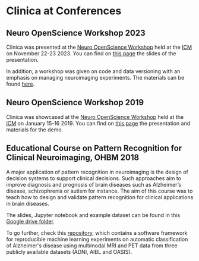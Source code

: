 # Clinica at Conferences

## Neuro OpenScience Workshop 2023

Clinica was presented at the [Neuro OpenScience Workshop](https://open-neuro.org) held at the [ICM](https://icm-institute.org/) on November 22-23 2023.
You can find on [this page](FIXME) the slides of the presentation.

In addition, a workshop was given on code and data versioning with an emphasis on managing neuroimaging experiments. The materials can be found [here](https://aramislab.paris.inria.fr/workshops/NOW/2023/index.html).

## Neuro OpenScience Workshop 2019

Clinica was showcased at the [Neuro OpenScience Workshop](http://open-neuro.org/) held at the [ICM](https://icm-institute.org/) on January 15-16 2019.
You can find on [this page](https://drive.google.com/drive/folders/1x2BY3HZQspW2liHwRJKvhZ5f0kXdXcpz) the presentation and materials for the demo.

## Educational Course on Pattern Recognition for Clinical Neuroimaging, OHBM 2018

A major application of pattern recognition in neuroimaging is the design of decision systems to support clinical decisions.
Such approaches aim to improve diagnosis and prognosis of brain diseases such as Alzheimer’s disease, schizophrenia or autism for instance.
The aim of this course was to teach how to design and validate pattern recognition for clinical applications in brain diseases.

The slides, Jupyter notebook and example dataset can be found in this [Google drive folder](https://drive.google.com/open?id=17-DFtdDSJwIUMde0Fk6mP-UykQxRVqGG).

To go further, check this [repository](https://github.com/aramis-lab/AD-ML), which contains a software framework for reproducible machine learning experiments on automatic classification of Alzheimer's disease using multimodal MRI and PET data from three publicly available datasets (ADNI, AIBL and OASIS).
